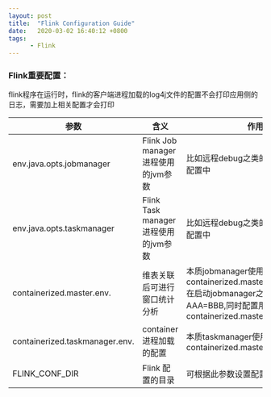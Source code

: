 ```yaml
---
layout: post
title:  "Flink Configuration Guide"
date:   2020-03-02 16:40:12 +0800
tags:
      - Flink
---
```


### Flink重要配置：

flink程序在运行时，flink的客户端进程加载的log4j文件的配置不会打印应用侧的日志，需要加上相关配置才会打印


| 参数                 | 含义                              | 作用                               | 配置方法 |
| ------------------------------ | ----------------------------------- | --------------------------------------- | ------------------------------ |
| env.java.opts.jobmanager       | Flink Job manager进程使用的jvm参数  | 比如远程debug之类的参数可以加在此配置中 | 1.-yD<br />2. flink-conf.yaml |
| env.java.opts.taskmanager      | Flink Task manager进程使用的jvm参数 | 比如远程debug之类的参数可以加在此配置中 | 1.-yD<br />2. flink-conf.yaml |
| containerized.master.env.      | 维表关联后可进行窗口统计分析        | 本质jobmanager使用,如配置了containerized.master.env.AAA=BBB,在启动jobmanager之前执行了Export AAA=BBB,同时配置用也包含一个containerized.master.env.AAA=BBB | 1.-yD<br />2. flink-conf.yaml |
| containerized.taskmanager.env. | container进程加载的配置             | 本质taskmanager使用，同containerized.master.env. | 1.-yD<br />2. flink-conf.yaml |
| FLINK_CONF_DIR                 | Flink 配置的目录                    | 可根据此参数设置配置目录                | export |
